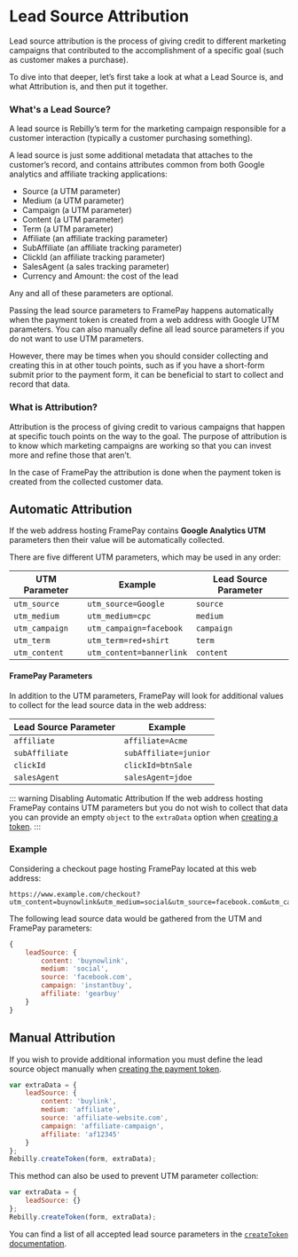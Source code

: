 # Lead Source Attribution

Lead source attribution is the process of giving credit to different marketing campaigns that contributed to the accomplishment of a specific goal (such as customer makes a purchase).

To dive into that deeper, let’s first take a look at what a Lead Source is, and what Attribution is, and then put it together.

### What's a Lead Source? 

A lead source is Rebilly’s term for the marketing campaign responsible for a customer interaction (typically a customer purchasing something).  

A lead source is just some additional metadata that attaches to the customer’s record, and contains attributes common from both Google analytics and affiliate tracking applications:

- Source (a UTM parameter)
- Medium (a UTM parameter)
- Campaign (a UTM parameter)
- Content (a UTM parameter)
- Term (a UTM parameter)
- Affiliate (an affiliate tracking parameter)
- SubAffiliate (an affiliate tracking parameter)
- ClickId (an affiliate tracking parameter)
- SalesAgent (a sales tracking parameter)
- Currency and Amount:  the cost of the lead

Any and all of these parameters are optional.

Passing the lead source parameters to FramePay happens automatically when the payment token is created from a web address with Google UTM parameters. You can also manually define all lead source parameters if you do not want to use UTM parameters.
 
However, there may be times when you should consider collecting and creating this in at other touch points, such as if you have a short-form submit prior to the payment form, it can be beneficial to start to collect and record that data.

### What is Attribution?
Attribution is the process of giving credit to various campaigns that happen at specific touch points on the way to the goal. The purpose of attribution is to know which marketing campaigns are working so that you can invest more and refine those that aren’t. 

In the case of FramePay the attribution is done when the payment token is created from the collected customer data. 

## Automatic Attribution

If the web address hosting FramePay contains **Google Analytics UTM** parameters then their value will be automatically collected.

There are five different UTM parameters, which may be used in any order:

<table>
    <thead>
        <tr>
            <th>UTM Parameter</th>
            <th>Example</th>
            <th>Lead Source Parameter</th>
        </tr>
    </thead>
    <tbody>
        <tr>
            <td><code>utm_source</code></td>
            <td><code>utm_source=Google</code></td>
            <td><code>source</code></td>
        </tr>
        <tr>
            <td><code>utm_medium</code></td>
            <td><code>utm_medium=cpc</code></td>
            <td><code>medium</code></td>
        </tr>
        <tr>
            <td><code>utm_campaign</code></td>
            <td><code>utm_campaign=facebook</code></td>
            <td><code>campaign</code></td>
        </tr>
        <tr>
            <td><code>utm_term</code></td>
            <td><code>utm_term=red+shirt</code></td>
            <td><code>term</code></td>
        </tr>
        <tr>
            <td><code>utm_content</code></td>
            <td><code>utm_content=bannerlink</code></td>
            <td><code>content</code></td>
        </tr>
    </tbody>
</table>

#### FramePay Parameters

In addition to the UTM parameters, FramePay will look for additional values to collect for the lead source data in the web address:

<table>
    <thead>
        <tr>
            <th>Lead Source Parameter</th>
            <th>Example</th>
        </tr>
    </thead>
    <tbody>
        <tr>
            <td><code>affiliate</code></td>
            <td><code>affiliate=Acme</code></td>
        </tr>
        <tr>
            <td><code>subAffiliate</code></td>
            <td><code>subAffiliate=junior</code></td>
        </tr>
        <tr>
            <td><code>clickId</code></td>
            <td><code>clickId=btnSale</code></td>
        </tr>
        <tr>
            <td><code>salesAgent</code></td>
            <td><code>salesAgent=jdoe</code></td>
        </tr>
    </tbody>
</table>

::: warning Disabling Automatic Attribution
If the web address hosting FramePay contains UTM parameters but you do not wish to collect that data you can provide an empty `object` to the `extraData` option when [creating a token](/reference/rebilly.html#extra-data).
:::
### Example

Considering a checkout page hosting FramePay located at this web address:
```
https://www.example.com/checkout?utm_content=buynowlink&utm_medium=social&utm_source=facebook.com&utm_campaign=instantbuy&affiliate=gearbuy
```

The following lead source data would be gathered from the UTM and FramePay parameters:

```js
{
    leadSource: {
        content: 'buynowlink',
        medium: 'social',
        source: 'facebook.com',
        campaign: 'instantbuy',
        affiliate: 'gearbuy'
    }
}
```

## Manual Attribution

If you wish to provide additional information you must define the lead source object manually when [creating the payment token](/reference/rebilly.html#extra-data).

```js
var extraData = {
    leadSource: {
        content: 'buylink',
        medium: 'affiliate',
        source: 'affiliate-website.com',
        campaign: 'affiliate-campaign',
        affiliate: 'af12345'
    }
};
Rebilly.createToken(form, extraData);
``` 

This method can also be used to prevent UTM parameter collection:

```js
var extraData = {
    leadSource: {}
};
Rebilly.createToken(form, extraData);
``` 

You can find a list of all accepted lead source parameters in the [`createToken` documentation](/reference/rebilly.html#extra-data).
